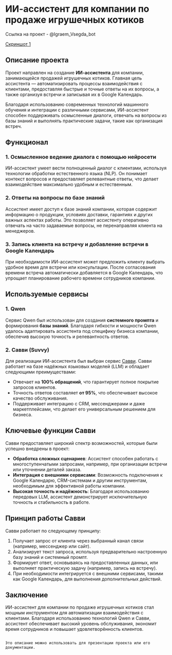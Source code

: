 # ИИ-ассистент для компании по продаже игрушечных котиков

Ссылка на проект - @Igraem_Vsegda_bot

[Скриншот 1](https://github.com/KruglovPavel/Igraem_Vsegda_bot/blob/main/Снимок%20экрана%202025-06-19%20в%2017.37.26.png)

## Описание проекта

Проект направлен на создание **ИИ-ассистента** для компании, занимающейся продажей игрушечных котиков. Главная цель ассистента — автоматизировать процессы взаимодействия с клиентами, предоставляя быстрые и точные ответы на их вопросы, а также организуя встречи и записывая их в Google Календарь.

Благодаря использованию современных технологий машинного обучения и интеграции с различными сервисами, ИИ-ассистент способен поддерживать осмысленные диалоги, отвечать на вопросы из базы знаний и выполнять практические задачи, такие как организация встреч.

## Функционал

### 1. Осмысленное ведение диалога с помощью нейросети
ИИ-ассистент умеет вести полноценный диалог с клиентами, используя технологии обработки естественного языка (NLP). Он понимает контекст вопросов и предоставляет релевантные ответы, что делает взаимодействие максимально удобным и естественным.

### 2. Ответы на вопросы по базе знаний
Ассистент имеет доступ к базе знаний компании, которая содержит информацию о продукции, условиях доставки, гарантиях и других важных аспектах работы. Это позволяет ассистенту оперативно отвечать на часто задаваемые вопросы, не перенаправляя клиента на менеджеров.

### 3. Запись клиента на встречу и добавление встречи в Google Календарь
При необходимости ИИ-ассистент может предложить клиенту выбрать удобное время для встречи или консультации. После согласования времени встреча автоматически добавляется в Google Календарь, что упрощает планирование рабочего времени сотрудников компании.

## Используемые сервисы

### 1. **Qwen**
Сервис Qwen был использован для создания **системного промпта** и формирования **базы знаний**. Благодаря гибкости и мощности Qwen удалось адаптировать ассистента под специфику бизнеса компании, обеспечив высокую точность и релевантность ответов.

### 2. **Савви (Suvvy)**  
Для реализации ИИ-ассистента был выбран сервис [Савви](https://suvvy.ai/). Савви работает на базе надёжных языковых моделей (LLM) и обладает следующими преимуществами:
- Отвечает на **100% обращений**, что гарантирует полное покрытие запросов клиентов.
- Точность ответов составляет **от 95%**, что обеспечивает высокое качество обслуживания.
- Поддерживает интеграцию с CRM, мессенджерами и даже маркетплейсами, что делает его универсальным решением для бизнеса.

## Ключевые функции Савви

Савви предоставляет широкий спектр возможностей, которые были успешно внедрены в проект:
- **Обработка сложных сценариев**: Ассистент способен работать с многоступенчатыми запросами, например, при организации встречи или уточнении деталей заказа.
- **Интеграция с внешними сервисами**: Возможность подключения к Google Календарю, CRM-системам и другим инструментам, необходимым для эффективной работы компании.
- **Высокая точность и надёжность**: Благодаря использованию передовых LLM, ассистент демонстрирует исключительную точность и стабильность в работе.

## Принцип работы Савви

Савви работает по следующему принципу:
1. Получает запрос от клиента через выбранный канал связи (например, мессенджер или сайт).
2. Анализирует текст запроса, используя предварительно настроенную базу знаний и системный промпт.
3. Формирует ответ, основываясь на предоставленных данных, или выполняет практическую задачу (например, запись на встречу).
4. При необходимости интегрируется с внешними сервисами, такими как Google Календарь, для выполнения дополнительных действий.

## Заключение

ИИ-ассистент для компании по продаже игрушечных котиков стал мощным инструментом для автоматизации взаимодействия с клиентами. Благодаря использованию технологий Qwen и Савви, ассистент обеспечивает высокий уровень обслуживания, экономит время сотрудников и повышает удовлетворённость клиентов.
``` 

Это описание можно использовать для презентации проекта или его документации.
